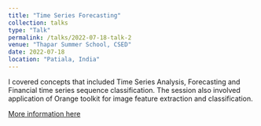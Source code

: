```yaml
---
title: "Time Series Forecasting"
collection: talks
type: "Talk"
permalink: /talks/2022-07-18-talk-2
venue: "Thapar Summer School, CSED"
date: 2022-07-18
location: "Patiala, India"
---
```

I covered concepts that included Time Series Analysis, Forecasting and Financial time series sequence classification. The session also involved application of Orange toolkit for image feature extraction and classification.

[More information here](https://www.linkedin.com/posts/basavrajchinagundi_so-in-continuity-of-my-previous-post-i-took-activity-6954748686568419328-Jakh?utm_source=share&utm_medium=member_desktop)



